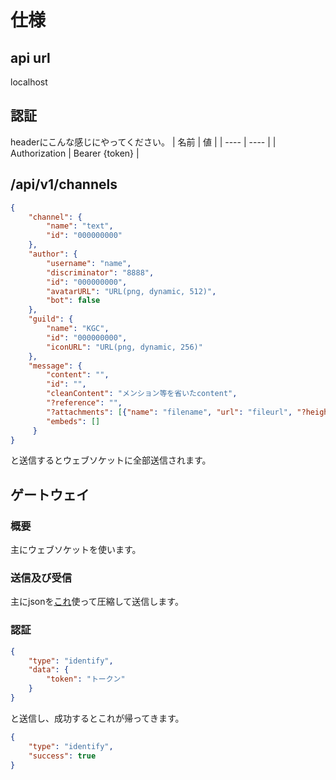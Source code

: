 # 仕様

## api url

localhost

## 認証

headerにこんな感じにやってください。
| 名前 | 値 |
| ---- | ---- |
| Authorization | Bearer {token} |

## /api/v1/channels

```json
{
    "channel": {
        "name": "text",
        "id": "000000000"
    },
    "author": {
        "username": "name",
        "discriminator": "8888",
        "id": "000000000",
        "avatarURL": "URL(png, dynamic, 512)",
        "bot": false
    },
    "guild": {
        "name": "KGC",
        "id": "000000000",
        "iconURL": "URL(png, dynamic, 256)"
    },
    "message": {
        "content": "",
        "id": "",
        "cleanContent": "メンション等を省いたcontent",
        "?reference": "",
        "?attachments": [{"name": "filename", "url": "fileurl", "?height": "height", "?width": "width", "content_type": "file’s content_type"}],
        "embeds": []
     }
}
```
と送信するとウェブソケットに全部送信されます。


## ゲートウェイ

### 概要

主にウェブソケットを使います。

### 送信及び受信

主にjsonを[これ](http://zlib.net/)使って圧縮して送信します。

### 認証

```json
{
    "type": "identify",
    "data": {
        "token": "トークン"
    }
}
```

と送信し、成功するとこれが帰ってきます。

```json
{
    "type": "identify",
    "success": true
}
```
